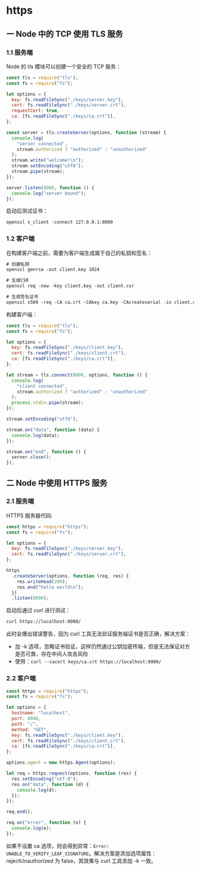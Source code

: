 # https

## 一 Node 中的 TCP 使用 TLS 服务

### 1.1 服务端

Node 的 tls 模块可以创建一个安全的 TCP 服务：

```js
const tls = require("tls");
const fs = require("fs");

let options = {
  key: fs.readFileSync("./keys/server.key"),
  cert: fs.readFileSync("./keys/server.crt"),
  requestCert: true,
  ca: [fs.readFileSync("./keys/ca.crt")],
};

const server = tls.createServer(options, function (stream) {
  console.log(
    "server connected",
    stream.authorized ? "authorized" : "unauthorized"
  );
  stream.write("welcome!\n");
  stream.setEncoding("utf8");
  stream.pipe(stream);
});

server.listen(8000, function () {
  console.log("server bound");
});
```

启动后测试证书：

```txt
openssl s_client -connect 127.0.0.1:8000
```

### 1.2 客户端

在构建客户端之前，需要为客户端生成属于自己的私钥和签名：

```txt
# 创建私钥
openssl genrsa -out client.key 1024

# 生成CSR
openssl req -new -key client.key -out client.csr

# 生成签名证书
openssl x509 -req -CA ca.crt -CAkey ca.key -CAcreateserial -in client.csr -out client.crt
```

构建客户端：

```js
const tls = require("tls");
const fs = require("fs");

let options = {
  key: fs.readFileSync("./keys/client.key"),
  cert: fs.readFileSync("./keys/client.crt"),
  ca: [fs.readFileSync("./keys/ca.crt")],
};

let stream = tls.connect(8000, options, function () {
  console.log(
    "client connected",
    stream.authorized ? "authorized" : "unauthorized"
  );
  process.stdin.pipe(stream);
});

stream.setEncoding("utf8");

stream.on("data", function (data) {
  console.log(data);
});

stream.on("end", function () {
  server.close();
});
```

## 二 Node 中使用 HTTPS 服务

### 2.1 服务端

HTTPS 服务器代码:

```js
const https = require("https");
const fs = require("fs");

let options = {
  key: fs.readFileSync("./keys/server.key"),
  cert: fs.readFileSync("./keys/server.crt"),
};

https
  .createServer(options, function (req, res) {
    res.writeHead(200);
    res.end("hello world\n");
  })
  .listen(8000);
```

启动后通过 curl 进行测试：

```txt
curl https://localhost:8000/
```

此时会爆出错误警告，因为 curl 工具无法验证服务端证书是否正确，解决方案：

- 加 -k 选项，忽略证书验证，这样仍然通过公钥加密传输，但是无法保证对方是否可靠，存在中间人攻击风险
- 使用：`curl --cacert keys/ca.crt https://localhost:8000/`

### 2.2 客户端

```js
const https = require("https");
const fs = require("fs");

let options = {
  hostname: "localhost",
  port: 8000,
  path: "/",
  method: "GET",
  key: fs.readFileSync("./keys/client.key"),
  cert: fs.readFileSync("./keys/client.crt"),
  ca: [fs.readFileSync("./keys/ca.crt")],
};

options.agent = new https.Agent(options);

let req = https.request(options, function (res) {
  res.setEncoding("utf-8");
  res.on("data", function (d) {
    console.log(d);
  });
});

req.end();

req.on("error", function (e) {
  console.log(e);
});
```

如果不设置 ca 选项，则会得到异常：`Error: UNABLE_TO_VERIFY_LEAF_SIGNATURE`。解决方案是添加选项属性：rejectUnauthorized 为 false，其效果与 curl 工具添加 -k 一致。
